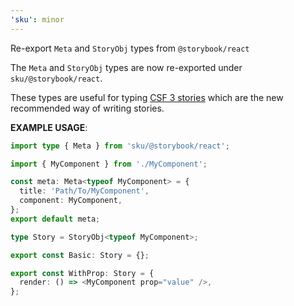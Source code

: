 ```yaml
---
'sku': minor
---
```


Re-export `Meta` and `StoryObj` types from `@storybook/react`

The `Meta` and `StoryObj` types are now re-exported under `sku/@storybook/react`.

These types are useful for typing [CSF 3 stories] which are the new recommended way of writing stories.

**EXAMPLE USAGE**:

```ts
import type { Meta } from 'sku/@storybook/react';

import { MyComponent } from './MyComponent';

const meta: Meta<typeof MyComponent> = {
  title: 'Path/To/MyComponent',
  component: MyComponent,
};
export default meta;

type Story = StoryObj<typeof MyComponent>;

export const Basic: Story = {};

export const WithProp: Story = {
  render: () => <MyComponent prop="value" />,
};
```

[CSF 3 stories]: https://storybook.js.org/docs/react/api/csf
